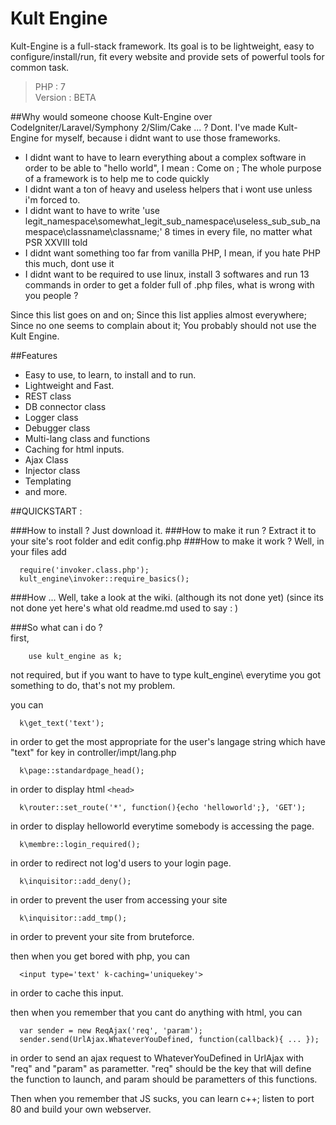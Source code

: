 # Kult Engine
Kult-Engine is a full-stack framework.
Its goal is to be lightweight, easy to configure/install/run, fit every website and provide sets of powerful tools for common task.

>PHP : 7  
>Version : BETA

##Why would someone choose Kult-Engine over CodeIgniter/Laravel/Symphony 2/Slim/Cake ... ?
Dont.
I've made Kult-Engine for myself, because i didnt want to use those frameworks.
- I didnt want to have to learn everything about a complex software in order to be able to "hello world", I mean : Come on ; The whole purpose of a framework is to help me to code quickly
- I didnt want a ton of heavy and useless helpers that i wont use unless i'm forced to.
- I didnt want to have to write 'use legit_namespace\somewhat_legit_sub_namespace\useless_sub_sub_namespace\classname\classname;' 8 times in every file, no matter what PSR XXVIII told
- I didnt want something too far from vanilla PHP, I mean, if you hate PHP this much, dont use it
- I didnt want to be required to use linux, install 3 softwares and  run 13 commands in order to get a folder full of .php files, what is wrong with you people ?


Since this list goes on and on;
Since this list applies almost everywhere;
Since no one seems to complain about it;
You probably should not use the Kult Engine.

##Features
- Easy to use, to learn, to install and to run.
- Lightweight and Fast.
- REST class 
- DB connector class 
- Logger class 
- Debugger class 
- Multi-lang class and functions
- Caching for html inputs. 
- Ajax Class 
- Injector class 
- Templating 
- and more.

##QUICKSTART :

###How to install ?
Just download it.
###How to make it run ?
Extract it to your site's root folder and edit config.php
###How to make it work ?
Well, in your files add 
```
  require('invoker.class.php');
  kult_engine\invoker::require_basics();
```
###How ...
Well, take a look at the wiki. (although its not done yet)
(since its not done yet here's what old readme.md used to say : )

###So what can i do ?  
first,
```
    use kult_engine as k;
```
not required, but if you want to have to type kult_engine\ everytime you got something to do, that's not my problem.

you can
```
  k\get_text('text');
```
in order to get the most appropriate for the user's langage string which have "text" for key in controller/impt/lang.php
```
  k\page::standardpage_head();
```
in order to display html `<head>`
```
  k\router::set_route('*', function(){echo 'helloworld';}, 'GET');
```
in order to display helloworld everytime somebody is accessing the page.
```
  k\membre::login_required();
```
in order to redirect not log'd users to your login page.
```
  k\inquisitor::add_deny();
```
in order to prevent the user from accessing your site
```
  k\inquisitor::add_tmp();
```
in order to prevent your site from bruteforce.

then when you get bored with php, you can
```
  <input type='text' k-caching='uniquekey'>
```
in order to cache this input.

then when you remember that you cant do anything with html, you can
```
  var sender = new ReqAjax('req', 'param');
  sender.send(UrlAjax.WhateverYouDefined, function(callback){ ... });
```
in order to send an ajax request to WhateverYouDefined in UrlAjax with "req" and "param" as parametter.
"req" should be the key that will define the function to launch, and param should be parametters of this functions.

Then when you remember that JS sucks, you can learn c++; listen to port 80 and build your own webserver.
